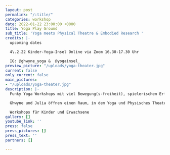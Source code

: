 ```yaml
---
layout: post
permalink: "/:title/"
categories: workshop
date: 2022-01-22 23:00:00 +0000
title: Yoga Play Ground
sub_title: 'Yoga meets Physical Theatre & Embodied Research '
credits: |-
  upcoming dates

  4\.2.22 Kinder-Yoga-Insel Online via Zoom 16.30-17.30 Uhr

  IG: @ghwyne_yoga &  @yogainsel_
preview_picture: "/uploads/yoga-theater.jpg"
current: false
only_current: false
main_pictures:
- "/uploads/yoga-theater.jpg"
description: |-
  Funky Yoga Workshops mit viel Bewegung(s-freiheit), spielerischem Erforschen und gutem Durchatmen.  Die kreativen Zellen werden zum Fliegen gebracht und  die Füße dabei gut am Boden verwurzelt.

  Ghwyne und Julia öffnen einen Raum, in dem Yoga und Physisches Theater aufeinandertreffen und sich gegenseitig ergänzen und mit viel Leichtigkeit und Tiefe beflügeln.

  Workshops für Kinder und Erwachsene
gallery: []
youtube_link: ''
press: false
press_pictures: []
press_text: ''
partners: []

---
```

